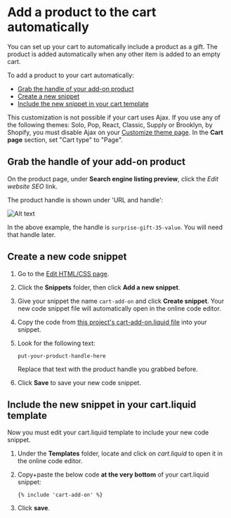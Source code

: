 # Add a product to the cart automatically

You can set up your cart to automatically include a product as a gift. The product is added automatically when any other item is added to an empty cart.

To add a product to your cart automatically:

* [Grab the handle of your add-on product](#grab-product-handle)
* [Create a new snippet](#create-snippet)
* [Include the new snippet in your cart template](#include-snippet)

This customization is not possible if your cart uses Ajax. If you use any of the following themes: Solo, Pop, React, Classic, Supply or Brooklyn, by Shopify, you must disable Ajax on your [Customize theme page](http://www.shopify.com/admin/themes/current/editor). In the **Cart page** section, set "Cart type" to "Page".

<h2 id="grab-product-handle">Grab the handle of your add-on product</h2>

On the product page, under **Search engine listing preview**, click the *Edit website SEO* link.

The product handle is shown under 'URL and handle':

![Alt text](https://monosnap.com/file/k2xFhnnXbz0DFJKaD3WrRJqHDv1qFK.png)

In the above example, the handle is `surprise-gift-35-value`. You will need that handle later.

<h2 id="create-snippet">Create a new code snippet</h2>

1. Go to the [Edit HTML/CSS page](https://docs.shopify.com/manual/configuration/store-customization/#template-editor).

2. Click the **Snippets** folder, then click **Add a new snippet**.

3. Give your snippet the name `cart-add-on` and click **Create snippet**. Your new code snippet file will automatically open in the online code editor.

4. Copy the code from [this project's cart-add-on.liquid file](https://raw.githubusercontent.com/carolineschnapp/add-product-to-cart-automatically/master/cart-add-on.liquid) into your snippet.

5. Look for the following text:

   `put-your-product-handle-here`

   Replace that text with the product handle you grabbed before.

6. Click **Save** to save your new code snippet.

<h2 id="include-snippet">Include the new snippet in your cart.liquid template</h2>

Now you must edit your cart.liquid template to include your new code snippet.

1. Under the **Templates** folder, locate and click on _cart.liquid_ to open it in the online code editor.

2. Copy+paste the below code **at the very bottom** of your cart.liquid snippet:

   `{% include 'cart-add-on' %}`
   
3. Click **save**.
